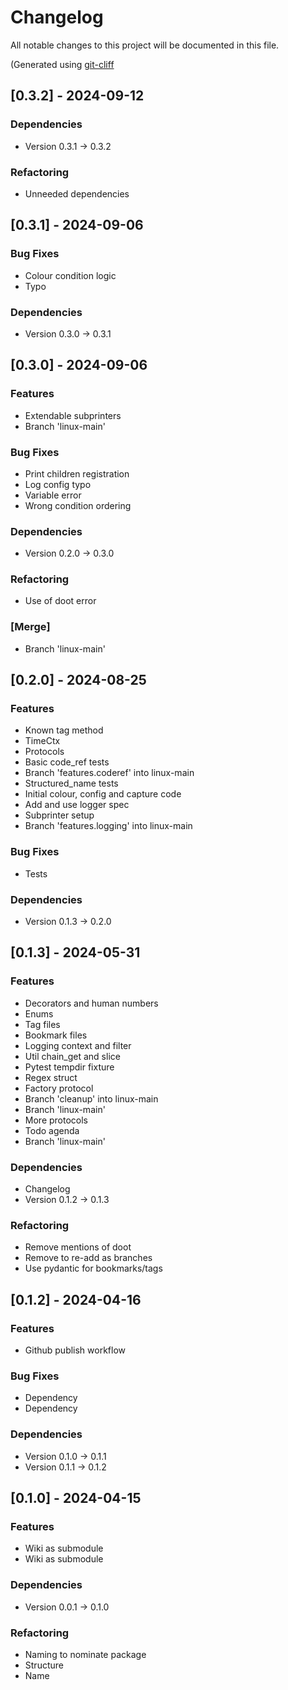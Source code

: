 # Changelog

All notable changes to this project will be documented in this file.

(Generated using [git-cliff](https://git-cliff.org/)

## [0.3.2] - 2024-09-12

### Dependencies

- Version 0.3.1 -> 0.3.2

### Refactoring

- Unneeded dependencies

## [0.3.1] - 2024-09-06

### Bug Fixes

- Colour condition logic
- Typo

### Dependencies

- Version 0.3.0 -> 0.3.1

## [0.3.0] - 2024-09-06

### Features

- Extendable subprinters
- Branch 'linux-main'

### Bug Fixes

- Print children registration
- Log config typo
- Variable error
- Wrong condition ordering

### Dependencies

- Version 0.2.0 -> 0.3.0

### Refactoring

- Use of doot error

### [Merge]

- Branch 'linux-main'

## [0.2.0] - 2024-08-25

### Features

- Known tag method
- TimeCtx
- Protocols
- Basic code_ref tests
- Branch 'features.coderef' into linux-main
- Structured_name tests
- Initial colour, config and capture code
- Add and use logger spec
- Subprinter setup
- Branch 'features.logging' into linux-main

### Bug Fixes

- Tests

### Dependencies

- Version 0.1.3 -> 0.2.0

## [0.1.3] - 2024-05-31

### Features

- Decorators and human numbers
- Enums
- Tag files
- Bookmark files
- Logging context and filter
- Util chain_get and slice
- Pytest tempdir fixture
- Regex struct
- Factory protocol
- Branch 'cleanup' into linux-main
- Branch 'linux-main'
- More protocols
- Todo agenda
- Branch 'linux-main'

### Dependencies

- Changelog
- Version 0.1.2 -> 0.1.3

### Refactoring

- Remove mentions of doot
- Remove to re-add as branches
- Use pydantic for bookmarks/tags

## [0.1.2] - 2024-04-16

### Features

- Github publish workflow

### Bug Fixes

- Dependency
- Dependency

### Dependencies

- Version 0.1.0 -> 0.1.1
- Version 0.1.1 -> 0.1.2

## [0.1.0] - 2024-04-15

### Features

- Wiki as submodule
- Wiki as submodule

### Dependencies

- Version 0.0.1 -> 0.1.0

### Refactoring

- Naming to nominate package
- Structure
- Name

<!-- generated by git-cliff -->
